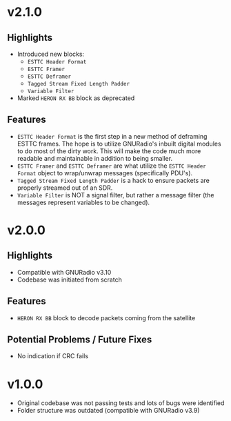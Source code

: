 # v2.1.0

## Highlights

- Introduced new blocks:
    - `ESTTC Header Format`
    - `ESTTC Framer`
    - `ESTTC Deframer`
    - `Tagged Stream Fixed Length Padder`
    - `Variable Filter`
- Marked `HERON RX BB` block as deprecated

## Features

- `ESTTC Header Format` is the first step in a new method of deframing ESTTC frames. The hope is to utilize GNURadio's inbuilt digital modules to do most of the dirty work. This will make the code much more readable and maintainable in addition to being smaller.
- `ESTTC Framer` and `ESTTC Deframer` are what utilize the `ESTTC Header Format` object to wrap/unwrap messages (specifically PDU's).
- `Tagged Stream Fixed Length Padder` is a hack to ensure packets are properly streamed out of an SDR.
- `Variable Filter` is NOT a signal filter, but rather a message filter (the messages represent variables to be changed).

# v2.0.0

## Highlights

- Compatible with GNURadio v3.10
- Codebase was initiated from scratch

## Features

- `HERON RX BB` block to decode packets coming from the satellite

## Potential Problems / Future Fixes

- No indication if CRC fails

# v1.0.0

- Original codebase was not passing tests and lots of bugs were identified
- Folder structure was outdated (compatible with GNURadio v3.9)
